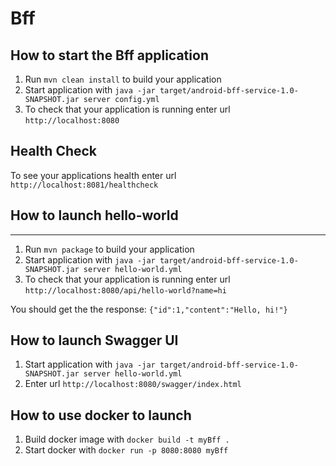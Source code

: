 # Bff

How to start the Bff application
---

1. Run `mvn clean install` to build your application
2. Start application with `java -jar target/android-bff-service-1.0-SNAPSHOT.jar server config.yml`
3. To check that your application is running enter url `http://localhost:8080`

Health Check
---

To see your applications health enter url `http://localhost:8081/healthcheck`

## How to launch hello-world
---

1. Run `mvn package` to build your application
2. Start application with `java -jar target/android-bff-service-1.0-SNAPSHOT.jar server hello-world.yml`
3. To check that your application is running enter url `http://localhost:8080/api/hello-world?name=hi`

You should get the the response: `{"id":1,"content":"Hello, hi!"}`

## How to launch Swagger UI

1. Start application with `java -jar target/android-bff-service-1.0-SNAPSHOT.jar server hello-world.yml`
2. Enter url `http://localhost:8080/swagger/index.html`

## How to use docker to launch

1. Build docker image with `docker build -t myBff .`
2. Start docker with `docker run -p 8080:8080 myBff`
